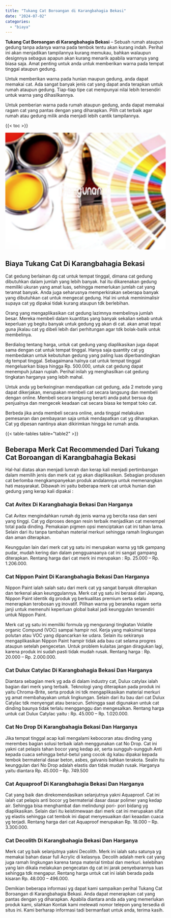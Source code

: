 ```yaml
---
title: "Tukang Cat Boroangan di Karangbahagia Bekasi"
date: "2024-07-02"
categories: 
  - "biaya"
---
```


**Tukang Cat Boroangan di Karangbahagia Bekasi** – Sebuah rumah ataupun gedung tanpa adanya warna pada tembok tentu akan kurang indah. Perihal ini akan menjadikan tampilannya kurang memukau, bahkan walaupun designnya sebagus apapun akan kurang menarik apabila warnanya yang biasa saja. Amat penting untuk anda untuk memberikan warna pada tempat tinggal ataupun gedung.

Untuk memberikan warna pada hunian maupun gedung, anda dapat memakai cat. Ada sangat banyak jenis cat yang dapat anda terapkan untuk rumah ataupun gedung. Tiap-tiap tipe cat mempunyai nilai lebih tersendiri untuk warna yang dihasilkannya.

Untuk pemberian warna pada rumah ataupun gedung, anda dapat memakai ragam cat yang pantas dengan yang diharapkan. Pilih cat terbaik agar rumah atau gedung milik anda menjadi lebih cantik tampilannya.

{{< toc >}}

![Tukang Cat Boroangan di Karangbahagia Bekasi](/images/jasa-cat-murah36.png)

## Biaya Tukang Cat Di Karangbahagia Bekasi

Cat gedung berlainan dg cat untuk tempat tinggal, dimana cat gedung dibutuhkan dalam jumlah yang lebih banyak. hal itu dikarenakan gedung memiliki ukuran yang amat luas, sehingga memerlukan jumlah cat yang teramat banyak. Anda juga seharusnya memperkirakan seberapa banyak yang dibutuhkan cat untuk mengecat gedung. Hal ini untuk meminimalisir supaya cat yg dipakai tidak kurang ataupun tdk berlebihan.

Orang yang mengaplikasikan cat gedung lazimnya membelinya jumlah besar. Mereka membeli dalam kuantitas yang banyak sekalian sebab untuk keperluan yg begitu banyak untuk gedung yg akan di cat. akan amat tepat guna jikalau cat yg dibeli lebih dari perhitungan agar tdk bolak-balik untuk membelinya.

Berdialog tentang harga, untuk cat gedung yang diaplikasikan juga dapat sama dengan cat untuk tempat tinggal. Hanya saja quantity cat yg membedakan untuk kebutuhan gedung yang paling luas diperbandingkan dg tempat tinggal. Sebagaimana halnya cat untuk tempat tinggal mengeluarkan biaya hingga Rp. 500.000, untuk cat gedung dapat menempuh jutaan rupiah. Perihal inilah yg menghasilkan cat gedung tingkatan harganya yang lebih mahal.

Untuk anda yg berkeinginan mendapatkan cat gedung, ada 2 metode yang dapat dikerjakan, merupakan membeli cat secara langsung dan membeli dengan online. Membeli secara langsung berarti anda patut bersua dg penjualnya dan mengecek keadaan cat secara biasa ke tempat toko cat.

Berbeda jika anda membeli secara online, anda tinggal melakukan pemesanan dan pembayaran saja untuk mendapatkan cat yg diharapkan. Cat yg dipesan nantinya akan dikirimkan hingga ke rumah anda.

{{< table-tables table="table2" >}}

## Beberapa Merk Cat Recommended Dari Tukang Cat Boroangan di Karangbahagia Bekasi

Hal-hal diatas akan menjadi lumrah dan kerap kali menjadi pertimbangan dalam memilih jenis dan merk cat yg akan diaplikasikan. Sebagian produsen cat berlomba mengkampanyekan produk andalannya untuk memenangkan hati masyarakat. Dibawah ini yaitu beberapa merk cat untuk hunian dan gedung yang kerap kali dipakai :

### Cat Avitex Di Karangbahagia Bekasi Dan Harganya

Cat Avitex mengindahkan rumah dg jenis warna yg bercita rasa dan seni yang tinggi. Cat yg diproses dengan resin terbaik menjadikan cat menempel total pada dinding. Pemakaian pigmen opsi menciptakan cat ini tahan lama. Selain dari itu tanpa tambahan material merkuri sehingga ramah lingkungan dan aman diterapkan.

Keunggulan lain dari merk cat yg satu ini merupakan warna yg tdk gampang pudar, mudah kering dan dalam pengguanaanya cat ini sangat gampang diterapkan. Rentang harga dari cat merk ini merupakan : Rp. 25.000 – Rp. 1.206.000.

### Cat Nippon Paint Di Karangbahagia Bekasi Dan Harganya

Nippon Paint ialah salah satu dari merk cat yg sangat banyak diterapkan dan terkenal akan keunggulannya. Merk cat yg satu ini berasal dari Jepang, Nippon Paint identik dg produk yg berkualitas premium serta selalu menerapkan terobosan yg inovatif. Pilihan warna yg beraneka ragam serta janji untuk memenuhi keperluan global bakal jadi keunggulan tersendiri untuk Nippon Paint.

Merk cat yg satu ini memiliki formula yg mengurangi tingkatan Volatile organic Compund (VOC) sampai hampir nol. Kerja yang maksimal tanpa polutan atau VOC yang dipancarkan ke udara. Selain itu sekiranya mengaplikasikan Nippon Paint hampir tidak ada bau cat selama progres ataupun setelah pengecetan. Untuk problem kulaitas jangan diragukan lagi, karena produk ini sudah pasti tidak mudah rusak. Rentang harga : Rp. 20.000 – Rp. 2.000.000.

### Cat Dulux Catylac Di Karangbahagia Bekasi Dan Harganya

Diantara sebagian merk yg ada di dalam industry cat, Dulux catylax ialah bagian dari merk yang terbaik. Teknologi yang diterapkan pada produk ini yaitu Chroma-Brite, serta produk ini tdk mengaplikasikan material merkuri yg amat membahayakan untuk lingkungan. Selain dari itu bau dari cat Dulux Catylac tdk menyengat atau beracun. Sehingga saat digunakan untuk cat dinding baunya tidak terlalu mengganggu dan mengesalkan. Rentang harga untuk cat Dulux Catylac yaitu : Rp. 45.000 – Rp. 1.020.000.

### Cat No Drop Di Karangbahagia Bekasi Dan Harganya

Jika tempat tinggal acap kali mengalami kebocoran atau dinding yang merembes bagian solusi terbaik ialah menggunakan cat No Drop. Cat ini yakni cat pelapis tahan bocor yang kedap air, serta sungguh-sungguh Anti kepada cuaca sehingga betul-betul yang cocok dg kalau dipakai kepada tembok bermaterial dasar beton, asbes, galvanis bahkan terakota. Sealin itu keunggulan dari No Drop adalah elastis dan tidak mudah rusak. Harganya yaitu diantara Rp. 45.000 – Rp. 749.500

### Cat Aquaproof Di Karangbahagia Bekasi Dan Harganya

Cat yang baik dan direkomendasikan selanjutnya yakni Aquaproof. Cat ini ialah cat pelapis anti bocor yg bermaterial dasar dasar polimer yang kedap air. Sehingga bisa menghambat dan melindungi pori- pori bidang yg diaplikasikan. Selain dari itu keistimewaan dari merk cat ini merupakan sifat yg elastis sehingga cat tembok ini dapat menyesuaikan dari keaadan cuaca yg terjadi. Rentang harga dari cat Aquaproof merupakan Rp. 18.000 – Rp. 3.300.000.

### Cat Decolith Di Karangbahagia Bekasi Dan Harganya

Merk cat yg baik selanjutnya yakni Decolith. Merk ini ialah satu satunya yg memakai bahan dasar full Acrylic di kelasnya. Decolih adalah merk cat yang juga ramah lingkungan karena tanpa material timbal dan merkuri. kelebihan yang lain dikala melakukan pengecatan dg cat ini jarak penyebarannya luas sehingga tdk mengapur. Rentang harga untuk cat ini ialah berada pada kisaran Rp. 48.000 – 496.000.

Demikian beberapa informasi yg dapat kami sampaikan perihal Tukang Cat Boroangan di Karangbahagia Bekasi. Anda dapat menerapkan cat yang pantas dengan yg diharapkan. Apabila diantara anda ada yang memerlukan produk kami, silahkan Kontak kami melewati nomor telepon yang tersedia di situs ini. Kami berharap informasi tadi bermanfaat untuk anda, terima kasih.
